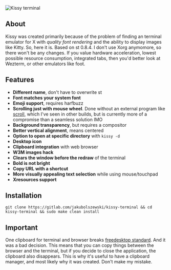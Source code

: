 ![Kissy terminal](https://i.postimg.cc/1RNFRP5F/kissy.jpg "kissy terminal")

## About

Kissy was created primarily because of the problem of finding an terminal emulator for X with _quality font rendering_ and the ability to display images like Kitty. So, here it is. Based on st 0.8.4. I don't use Xorg anymomore, so there won't be any changes. If you value hardware acceleration, lowest possible resource consumption, integrated tabs, then you'd better look at Wezterm, or other emulators like foot.

## Features

- **Different name**, don't have to overwrite st
- **Font matches your system font**
- **Emoji support**, requires harfbuzz
- **Scrolling just with mouse wheel**. Done without an external program like [scroll](https://tools.suckless.org/scroll/), which I've seen in other builds, but is currently more of a compromise than a seamless solution IMO
- **Background transparency**, but requires a compositor
- **Better vertical alignment**, means centered
- **Option to open at specific directory** with `kissy -d`
- **Desktop icon**
- **Clipboard integration** with web browser
- **W3M images hack**
- **Clears the window before the redraw** of the terminal
- **Bold is not bright**
- **Copy URL with a shortcut**
- **More visually appealing text selection** while using mouse/touchpad
- **Xresources support**

## Installation

```
git clone https://gitlab.com/jakubolszewski/kissy-terminal && cd kissy-terminal && sudo make clean install
```

## Important

One clipboard for terminal and browser breaks [freedesktop standard](http://standards.freedesktop.org/clipboards-spec/clipboards-latest.txt). And it was a bad decision. This means that you can copy things between the browser and the terminal, but if you decide to close the application, the clipboard also disappears. This is why it's useful to have a clipboard manager, and most likely why it was created. Don't make my mistake.